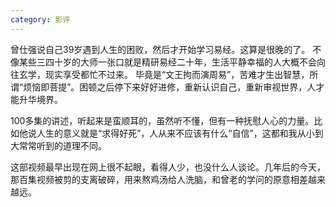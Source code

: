 ```yaml
---
category: 影评
---
```

曾仕强说自己39岁遇到人生的困败，然后才开始学习易经。这算是很晚的了。
不像某些三四十岁的大师一张口就是精研易经二十年，生活平静幸福的人大概不会向往玄学，现实享受都忙不过来。
毕竟是“文王拘而演周易”，苦难才生出智慧，所谓“烦恼即菩提”。困顿之后停下来好好进修，重新认识自己，重新审视世界，人才能升华境界。

100多集的讲述，听起来是蛮顺耳的，虽然听不懂，但有一种抚慰人心的力量。比如他说人生的意义就是“求得好死”，人从来不应该有什么“自信”，这都和我从小到大常常听到的道理不同。

这部视频最早出现在网上很不起眼，看得人少，也没什么人谈论。几年后的今天，那百集视频被剪的支离破碎，用来熬鸡汤给人洗脑，和曾老的学问的原意相差越来越远。
